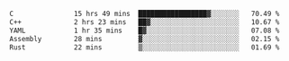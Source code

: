 <!--START_SECTION:waka-->

```txt
C               15 hrs 49 mins  █████████████████▓░░░░░░░   70.49 %
C++             2 hrs 23 mins   ██▓░░░░░░░░░░░░░░░░░░░░░░   10.67 %
YAML            1 hr 35 mins    █▓░░░░░░░░░░░░░░░░░░░░░░░   07.08 %
Assembly        28 mins         ▓░░░░░░░░░░░░░░░░░░░░░░░░   02.15 %
Rust            22 mins         ▒░░░░░░░░░░░░░░░░░░░░░░░░   01.69 %
```

<!--END_SECTION:waka-->
